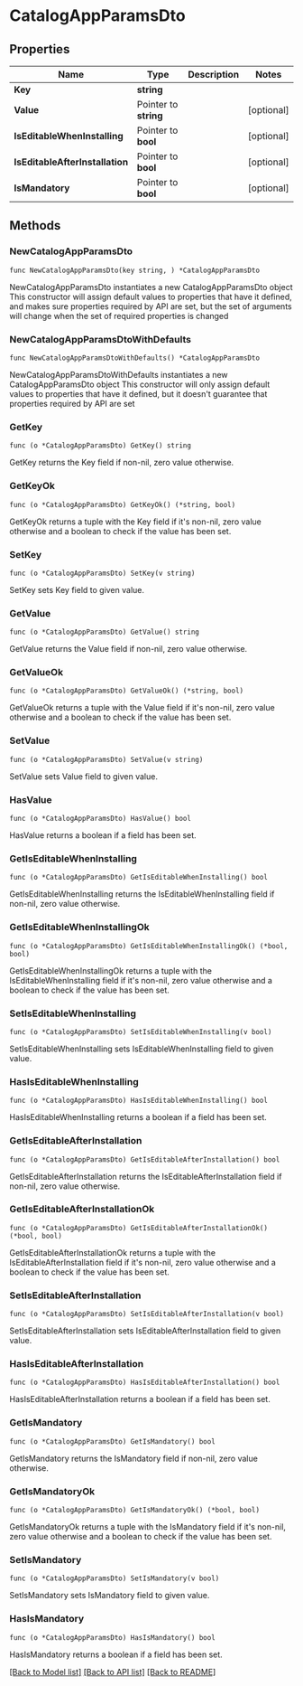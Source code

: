 # CatalogAppParamsDto

## Properties

Name | Type | Description | Notes
------------ | ------------- | ------------- | -------------
**Key** | **string** |  | 
**Value** | Pointer to **string** |  | [optional] 
**IsEditableWhenInstalling** | Pointer to **bool** |  | [optional] 
**IsEditableAfterInstallation** | Pointer to **bool** |  | [optional] 
**IsMandatory** | Pointer to **bool** |  | [optional] 

## Methods

### NewCatalogAppParamsDto

`func NewCatalogAppParamsDto(key string, ) *CatalogAppParamsDto`

NewCatalogAppParamsDto instantiates a new CatalogAppParamsDto object
This constructor will assign default values to properties that have it defined,
and makes sure properties required by API are set, but the set of arguments
will change when the set of required properties is changed

### NewCatalogAppParamsDtoWithDefaults

`func NewCatalogAppParamsDtoWithDefaults() *CatalogAppParamsDto`

NewCatalogAppParamsDtoWithDefaults instantiates a new CatalogAppParamsDto object
This constructor will only assign default values to properties that have it defined,
but it doesn't guarantee that properties required by API are set

### GetKey

`func (o *CatalogAppParamsDto) GetKey() string`

GetKey returns the Key field if non-nil, zero value otherwise.

### GetKeyOk

`func (o *CatalogAppParamsDto) GetKeyOk() (*string, bool)`

GetKeyOk returns a tuple with the Key field if it's non-nil, zero value otherwise
and a boolean to check if the value has been set.

### SetKey

`func (o *CatalogAppParamsDto) SetKey(v string)`

SetKey sets Key field to given value.


### GetValue

`func (o *CatalogAppParamsDto) GetValue() string`

GetValue returns the Value field if non-nil, zero value otherwise.

### GetValueOk

`func (o *CatalogAppParamsDto) GetValueOk() (*string, bool)`

GetValueOk returns a tuple with the Value field if it's non-nil, zero value otherwise
and a boolean to check if the value has been set.

### SetValue

`func (o *CatalogAppParamsDto) SetValue(v string)`

SetValue sets Value field to given value.

### HasValue

`func (o *CatalogAppParamsDto) HasValue() bool`

HasValue returns a boolean if a field has been set.

### GetIsEditableWhenInstalling

`func (o *CatalogAppParamsDto) GetIsEditableWhenInstalling() bool`

GetIsEditableWhenInstalling returns the IsEditableWhenInstalling field if non-nil, zero value otherwise.

### GetIsEditableWhenInstallingOk

`func (o *CatalogAppParamsDto) GetIsEditableWhenInstallingOk() (*bool, bool)`

GetIsEditableWhenInstallingOk returns a tuple with the IsEditableWhenInstalling field if it's non-nil, zero value otherwise
and a boolean to check if the value has been set.

### SetIsEditableWhenInstalling

`func (o *CatalogAppParamsDto) SetIsEditableWhenInstalling(v bool)`

SetIsEditableWhenInstalling sets IsEditableWhenInstalling field to given value.

### HasIsEditableWhenInstalling

`func (o *CatalogAppParamsDto) HasIsEditableWhenInstalling() bool`

HasIsEditableWhenInstalling returns a boolean if a field has been set.

### GetIsEditableAfterInstallation

`func (o *CatalogAppParamsDto) GetIsEditableAfterInstallation() bool`

GetIsEditableAfterInstallation returns the IsEditableAfterInstallation field if non-nil, zero value otherwise.

### GetIsEditableAfterInstallationOk

`func (o *CatalogAppParamsDto) GetIsEditableAfterInstallationOk() (*bool, bool)`

GetIsEditableAfterInstallationOk returns a tuple with the IsEditableAfterInstallation field if it's non-nil, zero value otherwise
and a boolean to check if the value has been set.

### SetIsEditableAfterInstallation

`func (o *CatalogAppParamsDto) SetIsEditableAfterInstallation(v bool)`

SetIsEditableAfterInstallation sets IsEditableAfterInstallation field to given value.

### HasIsEditableAfterInstallation

`func (o *CatalogAppParamsDto) HasIsEditableAfterInstallation() bool`

HasIsEditableAfterInstallation returns a boolean if a field has been set.

### GetIsMandatory

`func (o *CatalogAppParamsDto) GetIsMandatory() bool`

GetIsMandatory returns the IsMandatory field if non-nil, zero value otherwise.

### GetIsMandatoryOk

`func (o *CatalogAppParamsDto) GetIsMandatoryOk() (*bool, bool)`

GetIsMandatoryOk returns a tuple with the IsMandatory field if it's non-nil, zero value otherwise
and a boolean to check if the value has been set.

### SetIsMandatory

`func (o *CatalogAppParamsDto) SetIsMandatory(v bool)`

SetIsMandatory sets IsMandatory field to given value.

### HasIsMandatory

`func (o *CatalogAppParamsDto) HasIsMandatory() bool`

HasIsMandatory returns a boolean if a field has been set.


[[Back to Model list]](../README.md#documentation-for-models) [[Back to API list]](../README.md#documentation-for-api-endpoints) [[Back to README]](../README.md)


